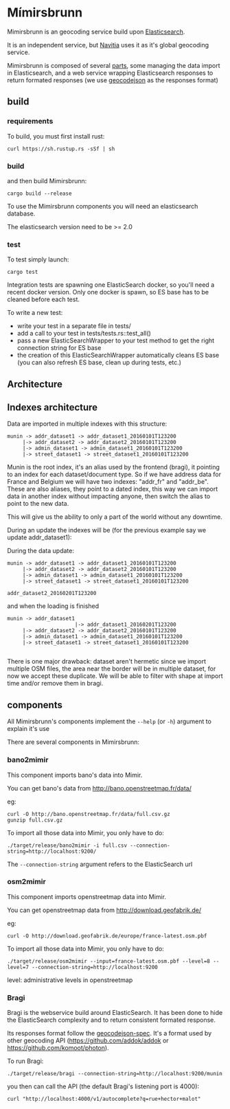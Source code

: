 # Mímirsbrunn

Mimirsbrunn is an geocoding service build upon [Elasticsearch](https://www.elastic.co).

It is an independent service, but [Navitia](https://github.com/CanalTP/navitia) uses it as it's global geocoding service.

Mimirsbrunn is composed of several [parts](#components), some managing the data import in Elasticsearch, and a web service wrapping Elasticsearch responses to return formated responses (we use [geocodejson](https://github.com/geocoders/geocodejson-spec) as the responses format)

## build

### requirements

To build, you must first install rust:

```shell
curl https://sh.rustup.rs -sSf | sh
```

### build
and then build Mimirsbrunn:

```shell
cargo build --release
```

To use the Mimirsbrunn components you will need an elasticsearch database.

The elasticsearch version need to be >= 2.0

### test

To test simply launch:

```shell
cargo test
```

Integration tests are spawning one ElasticSearch docker, so you'll need a recent docker version. Only one docker is spawn, so ES base has to be cleaned before each test.

To write a new test:

- write your test in a separate file in tests/
- add a call to your test in tests/tests.rs::test_all()
- pass a new ElasticSearchWrapper to your test method to get the right connection string for ES base
- the creation of this ElasticSearchWrapper automatically cleans ES base (you can also refresh ES base, clean up during tests, etc.)

## Architecture

## Indexes architecture

Data are imported in multiple indexes with this structure:
```
munin -> addr_dataset1 -> addr_dataset1_20160101T123200
     |-> addr_dataset2 -> addr_dataset2_20160101T123200
     |-> admin_dataset1 -> admin_dataset1_20160101T123200
     |-> street_dataset1 -> street_dataset1_20160101T123200
```

Munin is the root index, it's an alias used by the frontend (bragi), it pointing to an index for each dataset/document type.
So if we have address data for France and Belgium we will have two indexes: "addr_fr" and "addr_be". These are also aliases, they point to a dated index, this way we can import data in another index without impacting anyone, then switch the alias to point to the new data.

This will give us the ability to only a part of the world without any downtime.

During an update the indexes will be (for the previous example say we update addr_dataset1):

During the data update:
```
munin -> addr_dataset1 -> addr_dataset1_20160101T123200
     |-> addr_dataset2 -> addr_dataset2_20160101T123200
     |-> admin_dataset1 -> admin_dataset1_20160101T123200
     |-> street_dataset1 -> street_dataset1_20160101T123200

addr_dataset2_20160201T123200
```

and when the loading is finished
```
munin -> addr_dataset1
                      |-> addr_dataset1_20160201T123200
     |-> addr_dataset2 -> addr_dataset2_20160101T123200
     |-> admin_dataset1 -> admin_dataset1_20160101T123200
     |-> street_dataset1 -> street_dataset1_20160101T123200


```


There is one major drawback: dataset aren't hermetic since we import multiple OSM files, the area near the border will be in multiple dataset, for now we accept these duplicate. We will be able to filter with shape at import time and/or remove them in bragi.

## <a name=components> components

All Mimirsbrunn's components implement the `--help` (or `-h`) argument to explain it's use

There are several components in Mimirsbrunn:

### bano2mimir

This component imports bano's data into Mimir.

You can get bano's data from <http://bano.openstreetmap.fr/data/>

eg:

```shell
curl -O http://bano.openstreetmap.fr/data/full.csv.gz
gunzip full.csv.gz
```

To import all those data into Mimir, you only have to do:

```shell
./target/release/bano2mimir -i full.csv --connection-string=http://localhost:9200/
```

The `--connection-string` argument refers to the ElasticSearch url

### osm2mimir

This component imports openstreetmap data into Mimir.

You can get openstreetmap data from <http://download.geofabrik.de/>

eg:

```shell
curl -O http://download.geofabrik.de/europe/france-latest.osm.pbf
```

To import all those data into Mimir, you only have to do:

```shell
./target/release/osm2mimir --input=france-latest.osm.pbf --level=8 --level=7 --connection-string=http://localhost:9200
```

level: administrative levels in openstreetmap

### Bragi

Bragi is the webservice build around ElasticSearch.
It has been done to hide the ElasticSearch complexity and to return consistent formated response.

Its responses format follow the [geocodejson-spec](https://github.com/geocoders/geocodejson-spec). It's a format used by other geocoding API (https://github.com/addok/addok or https://github.com/komoot/photon).

To run Bragi:

```shell
./target/release/bragi --connection-string=http://localhost:9200/munin
```

you then can call the API (the default Bragi's listening port is 4000):
```
curl "http://localhost:4000/v1/autocomplete?q=rue+hector+malot"
```
